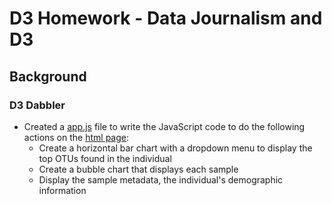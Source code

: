 # D3 Homework - Data Journalism and D3
## Background
### D3 Dabbler
+ Created a [app.js](https://github.com/J3N1/UCI_Homework_Hwang/blob/master/14-Plot.ly_Challenge/BellyButtonBiodiversity/app.js) file to write the JavaScript code to do the following actions on the [html page](https://j3n1.github.io/BellyButtonBiodiversity/):<br>
  - Create a horizontal bar chart with a dropdown menu to display the top OTUs found in the individual<br>
  - Create a bubble chart that displays each sample<br>
  - Display the sample metadata, the individual's demographic information
